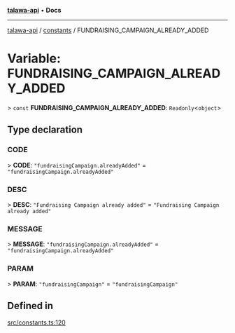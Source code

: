 [**talawa-api**](../../README.md) • **Docs**

***

[talawa-api](../../modules.md) / [constants](../README.md) / FUNDRAISING\_CAMPAIGN\_ALREADY\_ADDED

# Variable: FUNDRAISING\_CAMPAIGN\_ALREADY\_ADDED

\> `const` **FUNDRAISING\_CAMPAIGN\_ALREADY\_ADDED**: `Readonly`\<`object`\>

## Type declaration

### CODE

\> **CODE**: `"fundraisingCampaign.alreadyAdded"` = `"fundraisingCampaign.alreadyAdded"`

### DESC

\> **DESC**: `"Fundraising Campaign already added"` = `"Fundraising Campaign already added"`

### MESSAGE

\> **MESSAGE**: `"fundraisingCampaign.alreadyAdded"` = `"fundraisingCampaign.alreadyAdded"`

### PARAM

\> **PARAM**: `"fundraisingCampaign"` = `"fundraisingCampaign"`

## Defined in

[src/constants.ts:120](https://github.com/PalisadoesFoundation/talawa-api/blob/790ab2939a7c80eb0ff31afd318f8889a001f225/src/constants.ts#L120)
